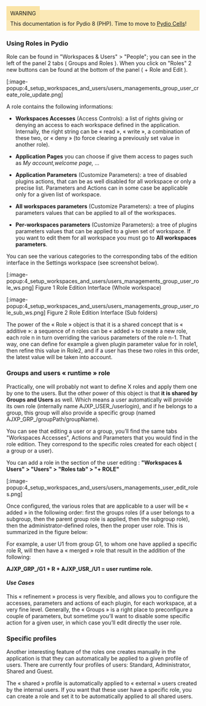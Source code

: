 <div style="background-color: #fbe9b7;font-size: 14px;">
<span style="background-color: #fae4a6;padding: 10px;">WARNING</span>
<span style="padding: 10px;display: inline-block;">This documentation is for Pydio 8 (PHP). Time to move to <a href="https://pydio.com/en/docs/administration-guides">Pydio Cells</a>!</span>
</div>

### Using Roles in Pydio

Role can be found in "Workspaces & Users" > "People"; you can see in the left of the panel 2 tabs ( Groups and Roles ). When you click on "Roles" 2 new buttons can be found at the bottom of the panel ( + Role and Edit ).

[:image-popup:4_setup_workspaces_and_users/users_managements_group_user_create_role_update.png]

A role contains the following informations:

+ **Workspaces Accesses** (Access Controls): a list of rights giving or denying an access to each workspace defined in the application. Internally, the right string can be « read », « write », a combination of these two, or « deny » (to force clearing a previously set value in another role).

+ **Application Pages** you can choose if give them access to pages such as *My account,welcome page, ...*

+ **Application Parameters** (Customize Parameters): a tree of  disabled plugins actions, that can be as well disabled for all workspace or only a precise list. Parameters and Actions can in some case be applicable only for a given list of workspace.

+ **All workspaces parameters** (Customize Parameters): a tree of plugins parameters values that can be applied to all of the workspaces.

+ **Per-workspaces parameters** (Customize Parameters): a tree of plugins parameters values that can be applied to a given set of workspace. If you want to edit them for all workspace you must go to **All workspaces parameters**.


You can see the various categories to the corresponding tabs of the edition interface in the Settings workspace (see screenshot below).

[:image-popup:4_setup_workspaces_and_users/users_managements_group_user_role_ws.png]
Figure 1 Role Edition Interface (Whole workspace)

[:image-popup:4_setup_workspaces_and_users/users_managements_group_user_role_sub_ws.png]
Figure 2 Role Edition Interface (Sub folders)

The power of the « Role » object is that it is a shared concept that is « additive »: a sequence of n roles can be « added » to create a new role, each role n in turn overriding the various parameters of the role n-1.  That way, one can define for example a given plugin parameter value for in role1, then refine this value in Role2, and if a user has these two roles in this order, the latest value will be taken into account.

### Groups and users « runtime » role
Practically, one will probably not want to define X roles and apply them one by one to the users.  But the other power of this object is that **it is shared by Groups and Users** as well. Which means a user automatically will provide its own role (internally name AJXP_USER_/userlogin), and if he belongs to a group, this group will also provide a specific group (named AJXP_GRP_/groupPath/groupName).

You can see that editing a user or a group, you’ll find the same tabs "Workspaces Accesses", Actions and Parameters that you would find in the role edition. They correspond to the specific roles created for each object ( a group or a user).

You can add a role in the section of the user editing : **"Workspaces & Users" > "Users" > "Roles tab" > "+ ROLE"**

[:image-popup:4_setup_workspaces_and_users/users_managements_user_edit_roles.png]

Once configured, the various roles that are applicable to a user will be « added » in the following order: first the groups roles (if a user belongs to a subgroup, then the parent group role is applied, then the subgroup role), then the administrator-defined roles, then the proper user role. This is summarized in the figure below:

For example, a user U1 from group G1, to whom one have applied a specific role R, will then have a « merged » role that result in the addition of the following:

**AJXP_GRP_/G1 + R + AJXP_USR_/U1 =  user runtime role.**

#### _Use Cases_

This « refinement » process is very flexible, and allows you to configure the accesses, parameters and actions of each plugin, for each workspace, at a very fine level. Generally, the « Groups » is a right place to preconfigure a couple of parameters, but sometime you’ll want to disable some specific action for a given user, in which case you’ll edit directly the user role.

### Specific profiles
Another interesting feature of the roles one creates manually in the application is that they can automatically be applied to a given profile of users. There are currently four profiles of users: Standard, Administrator, Shared and Guest.

The « shared » profile is automatically applied to « external » users created by the internal users. If you want that these user have a specific role, you can create a role and set it to be  automatically applied to all shared users.

